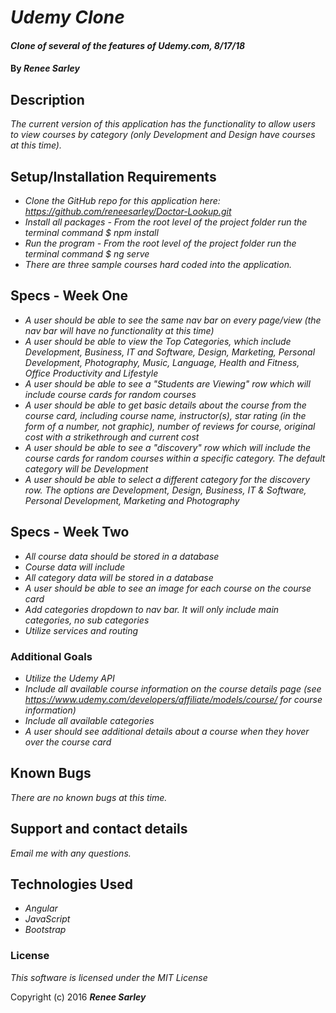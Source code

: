 # _Udemy Clone_

#### _Clone of several of the features of Udemy.com, 8/17/18_

#### By _**Renee Sarley**_

## Description

_The current version of this application has the functionality to allow users to view courses by category (only Development and Design have courses at this time)._

## Setup/Installation Requirements

* _Clone the GitHub repo for this application here: https://github.com/reneesarley/Doctor-Lookup.git_
* _Install all packages - From the root level of the project folder run the terminal command $ npm install_
* _Run the program - From the root level of the project folder run the terminal command $ ng serve_
* _There are three sample courses hard coded into the application._

## Specs - Week One
* _A user should be able to see the same nav bar on every page/view (the nav bar will have no functionality at this time)_
* _A user should be able to view the Top Categories, which include Development, Business, IT and Software, Design, Marketing, Personal Development, Photography, Music, Language, Health and Fitness, Office Productivity and Lifestyle_
* _A user should be able to see a "Students are Viewing" row which will include course cards for random courses_
* _A user should be able to get basic details about the course from the course card, including course name, instructor(s), star rating (in the form of a number, not graphic), number of reviews for course, original cost with a strikethrough and current cost_
* _A user should be able to see a "discovery" row which will include the course cards for random courses within a specific category. The default category will be Development_
* _A user should be able to select a different category for the discovery row. The options are Development, Design, Business, IT & Software, Personal Development, Marketing and Photography_

## Specs - Week Two
* _All course data should be stored in a database_
* _Course data will include_
* _All category data will be stored in a database_
* _A user should be able to see an image for each course on the course card_
* _Add categories dropdown to nav bar. It will only include main categories, no sub categories_
* _Utilize services and routing_

### Additional Goals
* _Utilize the Udemy API_
* _Include all available course information on the course details page (see https://www.udemy.com/developers/affiliate/models/course/ for course information)_
* _Include all available categories_
* _A user should see additional details about a course when they hover over the course card_

## Known Bugs

_There are no known bugs at this time._

## Support and contact details

_Email me with any questions._

## Technologies Used
* _Angular_
* _JavaScript_
* _Bootstrap_

### License

*This software is licensed under the MIT License*

Copyright (c) 2016 **_Renee Sarley_**
